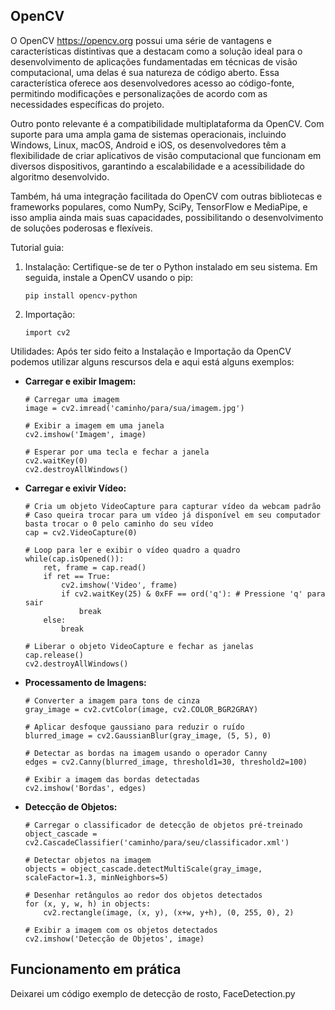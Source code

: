## OpenCV 
 O OpenCV https://opencv.org possui uma série de vantagens e características distintivas que a destacam como a solução ideal para o desenvolvimento de aplicações fundamentadas em técnicas de visão computacional, uma delas é sua natureza de código aberto. Essa característica oferece aos desenvolvedores acesso ao código-fonte, permitindo modificações e personalizações de acordo com as necessidades específicas do projeto.

Outro ponto relevante é a compatibilidade multiplataforma da OpenCV. Com suporte para uma ampla gama de sistemas operacionais, incluindo Windows, Linux, macOS, Android e iOS, os desenvolvedores têm a flexibilidade de criar aplicativos de visão computacional que funcionam em diversos dispositivos, garantindo a escalabilidade e a acessibilidade do algoritmo desenvolvido. 

Também, há uma integração facilitada do OpenCV com outras bibliotecas e frameworks populares, como NumPy, SciPy, TensorFlow e MediaPipe, e isso amplia ainda mais suas capacidades, possibilitando o desenvolvimento de soluções poderosas e flexíveis.

Tutorial guia: 
1. Instalação:
Certifique-se de ter o Python instalado em seu sistema. Em seguida, instale a OpenCV usando o pip:
    ```
    pip install opencv-python
    ```
2. Importação: 
    ```
    import cv2
    ```
Utilidades: 
Após ter sido feito a Instalação e Importação da OpenCV podemos utilizar alguns rescursos dela e aqui está alguns exemplos:
- **Carregar e exibir Imagem:**
    ```
    # Carregar uma imagem
    image = cv2.imread('caminho/para/sua/imagem.jpg')

    # Exibir a imagem em uma janela
    cv2.imshow('Imagem', image)

    # Esperar por uma tecla e fechar a janela
    cv2.waitKey(0)
    cv2.destroyAllWindows()
    ```
- **Carregar e exivir Vídeo:**
    ```
    # Cria um objeto VideoCapture para capturar vídeo da webcam padrão
    # Caso queira trocar para um vídeo já disponível em seu computador basta trocar o 0 pelo caminho do seu vídeo 
    cap = cv2.VideoCapture(0)

    # Loop para ler e exibir o vídeo quadro a quadro
    while(cap.isOpened()):
        ret, frame = cap.read()
        if ret == True:
            cv2.imshow('Video', frame)
            if cv2.waitKey(25) & 0xFF == ord('q'): # Pressione 'q' para sair
                break
        else:
            break

    # Liberar o objeto VideoCapture e fechar as janelas
    cap.release()
    cv2.destroyAllWindows()
    ```
- **Processamento de Imagens:**
    ```  
    # Converter a imagem para tons de cinza
    gray_image = cv2.cvtColor(image, cv2.COLOR_BGR2GRAY)

    # Aplicar desfoque gaussiano para reduzir o ruído
    blurred_image = cv2.GaussianBlur(gray_image, (5, 5), 0)

    # Detectar as bordas na imagem usando o operador Canny
    edges = cv2.Canny(blurred_image, threshold1=30, threshold2=100)

    # Exibir a imagem das bordas detectadas
    cv2.imshow('Bordas', edges)
    ```
- **Detecção de Objetos:**
    ```  
    # Carregar o classificador de detecção de objetos pré-treinado
    object_cascade = cv2.CascadeClassifier('caminho/para/seu/classificador.xml')

    # Detectar objetos na imagem
    objects = object_cascade.detectMultiScale(gray_image, scaleFactor=1.3, minNeighbors=5)

    # Desenhar retângulos ao redor dos objetos detectados
    for (x, y, w, h) in objects:
        cv2.rectangle(image, (x, y), (x+w, y+h), (0, 255, 0), 2)

    # Exibir a imagem com os objetos detectados
    cv2.imshow('Detecção de Objetos', image)
    ```

## Funcionamento em prática
Deixarei um código exemplo de detecção de rosto, FaceDetection.py 
